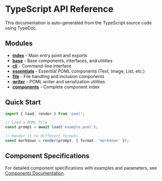 # TypeScript API Reference

This documentation is auto-generated from the TypeScript source code using TypeDoc.

## Modules

- **[index](index.md)** - Main entry point and exports
- **[base](base.md)** - Base components, interfaces, and utilities
- **[cli](cli.md)** - Command-line interface
- **[essentials](essentials.md)** - Essential POML components (Text, Image, List, etc.)
- **[file](file.md)** - File handling and inclusion components
- **[writer](writer.md)** - POML writer and serialization utilities
- **[components](components.md)** - Complete component index

## Quick Start

```typescript
import { load, render } from 'poml';

// Load a POML file
const prompt = await load('example.poml');

// Render it to different formats
const markdown = render(prompt, { format: 'markdown' });
```

## Component Specifications

For detailed component specifications with examples and parameters, see [Components Documentation](../language/components.md).